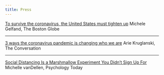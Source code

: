 ```yaml
---
title: Press
---
```


[To survive the coronavirus, the United States must tighten up](https://www.bostonglobe.com/2020/03/13/opinion/survive-coronavirus-united-states-must-tighten-up/) Michele Gelfand, The Boston Globe

-----------------

[3 ways the coronavirus pandemic is changing who we are](https://theconversation.com/3-ways-the-coronavirus-pandemic-is-changing-who-we-are-133876?) Arie Kruglanski, The Conversation

-----------------

[Social Distancing Is a Marshmallow Experiment You Didn’t Sign Up For](https://www.psychologytoday.com/intl/blog/too-many-goals/202003/social-distancing-is-marshmallow-experiment-you-didn-t-sign?) Michelle vanDellen, Psychology Today